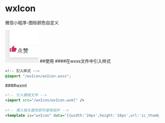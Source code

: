 # wxIcon
微信小程序-图标颜色自定义

![mahua](img/sp20170115_123112.png)
##使用
####在wxss文件中引入样式
```css
<!-- 引入样式 -->
@import "/wxIcon/wxIcon.wxss";
```
####wxml
```xml
<!-- 引入模板文件 -->
<import src="/wxIcon/wxIcon.wxml" />

<!-- 填入相关属性即可使用组件 -->
<template is="wxIcon" data="{{width:'24px',height:'24px',url:'ic_thumb_up_black_24dp.png',color:'#CC3366'}}" />
```